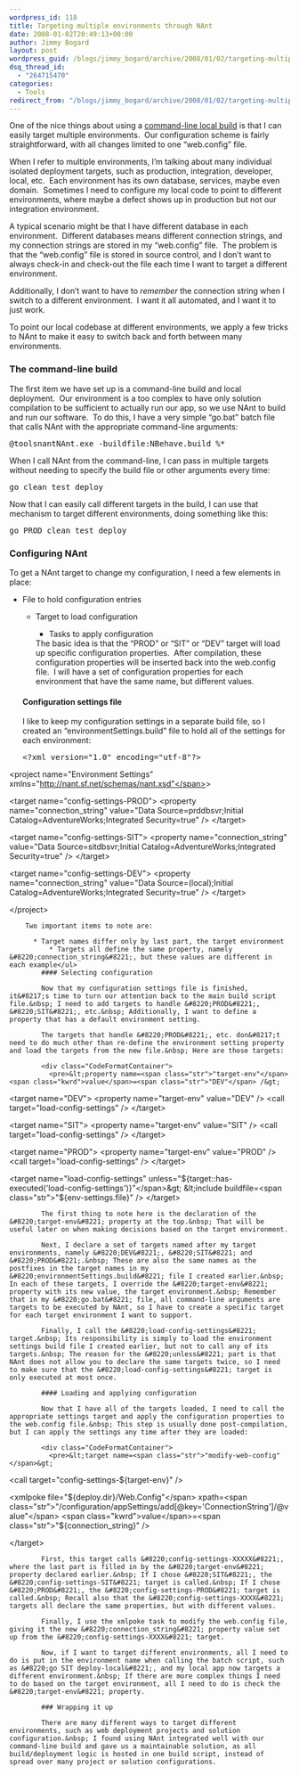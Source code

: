 ```yaml
---
wordpress_id: 118
title: Targeting multiple environments through NAnt
date: 2008-01-02T20:49:13+00:00
author: Jimmy Bogard
layout: post
wordpress_guid: /blogs/jimmy_bogard/archive/2008/01/02/targeting-multiple-environments-through-nant.aspx
dsq_thread_id:
  - "264715470"
categories:
  - Tools
redirect_from: "/blogs/jimmy_bogard/archive/2008/01/02/targeting-multiple-environments-through-nant.aspx/"
---
```

One of the nice things about using a [command-line local build](http://grabbagoft.blogspot.com/2007/11/some-nant-tips.html)&nbsp;is that I can easily target multiple environments.&nbsp; Our configuration scheme is fairly straightforward, with all changes limited to one &#8220;web.config&#8221; file.

When I refer to multiple environments, I&#8217;m talking about many&nbsp;individual isolated deployment targets, such as production, integration, developer, local, etc.&nbsp; Each environment has its own database, services, maybe even domain.&nbsp; Sometimes I need to configure my local code to point to different environments, where maybe a defect shows up in production but not our integration environment.

A typical scenario might be that I have different database in each environment.&nbsp; Different databases means different connection strings, and my connection strings are stored in my &#8220;web.config&#8221; file.&nbsp; The problem is that the &#8220;web.config&#8221; file is stored in source control, and I don&#8217;t want to always check-in and check-out the file each time I want to target a different environment.

Additionally, I don&#8217;t want to have to _remember_ the connection string when I switch to a different environment.&nbsp; I want it all automated, and I want it to just work.

To point our local codebase at different environments, we apply a few tricks to NAnt to make it easy to switch back and forth between many environments.

### The command-line build

The first item we have set up is a command-line build and local deployment.&nbsp; Our environment is a too complex to have only solution compilation to be sufficient to actually run our app, so we use NAnt to build and run our software.&nbsp; To do this, I have a very simple &#8220;go.bat&#8221; batch file that calls NAnt with the appropriate command-line arguments:

<pre>@toolsnantNAnt.exe -buildfile:NBehave.build %*</pre>

When&nbsp;I call NAnt from the command-line,&nbsp;I can pass in multiple targets without needing&nbsp;to specify the build file or other arguments every time:

<pre>go clean test deploy</pre>

Now that I can easily call different targets in the build, I can use that mechanism to target different environments, doing something like this:

<pre>go PROD clean test deploy</pre>

### Configuring NAnt

To get a NAnt target to change my configuration, I need a few elements in place:

  * File to hold configuration entries 
      * Target to load configuration 
          * Tasks to&nbsp;apply configuration</ul> 
        The basic idea is that the &#8220;PROD&#8221; or &#8220;SIT&#8221; or &#8220;DEV&#8221; target will load up specific configuration properties.&nbsp; After compilation, these configuration properties will be inserted back into the web.config file.&nbsp; I will have a set of configuration properties for each environment that have the same name, but different values.
        
        #### Configuration settings file
        
        I like to keep my configuration settings in a separate build file, so I created an &#8220;environmentSettings.build&#8221; file to hold all of the settings for each environment:
        
        <div class="CodeFormatContainer">
          <pre>&lt;?xml version=<span class="str">"1.0"</span> encoding=<span class="str">"utf-8"</span>?&gt;
&lt;project name=<span class="str">"Environment Settings"</span> xmlns=<span class="str">"http://nant.sf.net/schemas/nant.xsd"</span>&gt;

  &lt;target name=<span class="str">"config-settings-PROD"</span>&gt;
    &lt;property name=<span class="str">"connection_string"</span> <span class="kwrd">value</span>=<span class="str">"Data Source=prddbsvr;Initial Catalog=AdventureWorks;Integrated Security=true"</span> /&gt;
  &lt;/target&gt;

  &lt;target name=<span class="str">"config-settings-SIT"</span>&gt;
    &lt;property name=<span class="str">"connection_string"</span> <span class="kwrd">value</span>=<span class="str">"Data Source=sitdbsvr;Initial Catalog=AdventureWorks;Integrated Security=true"</span> /&gt;
  &lt;/target&gt;

  &lt;target name=<span class="str">"config-settings-DEV"</span>&gt;
    &lt;property name=<span class="str">"connection_string"</span> <span class="kwrd">value</span>=<span class="str">"Data Source=(local);Initial Catalog=AdventureWorks;Integrated Security=true"</span> /&gt;
  &lt;/target&gt;

&lt;/project&gt;
</pre>
        </div>
        
        Two important items to note are:
        
          * Target names differ only by last part, the target environment 
              * Targets all define the same property, namely &#8220;connection_string&#8221;, but these values are different in each example</ul> 
            #### Selecting configuration
            
            Now that my configuration settings file is finished, it&#8217;s time to turn our attention back to the main build script file.&nbsp; I need to add targets to handle &#8220;PROD&#8221;, &#8220;SIT&#8221;, etc.&nbsp; Additionally, I want to define a property that has a default environment setting.
            
            The targets that handle &#8220;PROD&#8221;, etc. don&#8217;t need to do much other than re-define the environment setting property and load the targets from the new file.&nbsp; Here are those targets:
            
            <div class="CodeFormatContainer">
              <pre>&lt;property name=<span class="str">"target-env"</span> <span class="kwrd">value</span>=<span class="str">"DEV"</span> /&gt;

&lt;target name=<span class="str">"DEV"</span>&gt;
  &lt;property name=<span class="str">"target-env"</span> <span class="kwrd">value</span>=<span class="str">"DEV"</span> /&gt;
  &lt;call target=<span class="str">"load-config-settings"</span> /&gt;
&lt;/target&gt;

&lt;target name=<span class="str">"SIT"</span>&gt;
  &lt;property name=<span class="str">"target-env"</span> <span class="kwrd">value</span>=<span class="str">"SIT"</span> /&gt;
  &lt;call target=<span class="str">"load-config-settings"</span> /&gt;
&lt;/target&gt;

&lt;target name=<span class="str">"PROD"</span>&gt;
  &lt;property name=<span class="str">"target-env"</span> <span class="kwrd">value</span>=<span class="str">"PROD"</span> /&gt;
  &lt;call target=<span class="str">"load-config-settings"</span> /&gt;
&lt;/target&gt;

&lt;target name=<span class="str">"load-config-settings"</span> unless=<span class="str">"${target::has-executed('load-config-settings')}"</span>&gt;
  &lt;include buildfile=<span class="str">"${env-settings.file}"</span> /&gt;
&lt;/target&gt;

</pre>
            </div>
            
            The first thing to note here is the declaration of the &#8220;target-env&#8221; property at the top.&nbsp; That will be useful later on when making decisions based on the target environment.
            
            Next, I declare a set of targets named after my target environments, namely &#8220;DEV&#8221;, &#8220;SIT&#8221; and &#8220;PROD&#8221;.&nbsp; These are also the same names as the postfixes in the target names in my &#8220;environmentSettings.build&#8221; file I created earlier.&nbsp; In each of these targets, I override the &#8220;target-env&#8221; property with its new value, the target environment.&nbsp; Remember that in my &#8220;go.bat&#8221; file, all command-line arguments are targets to be executed by NAnt, so I have to create a specific target for each target environment I want to support.
            
            Finally, I call the &#8220;load-config-settings&#8221; target.&nbsp; Its responsibility is simply to load the environment settings build file I created earlier, but not to call any of its targets.&nbsp; The reason for the &#8220;unless&#8221; part is that NAnt does not allow you to declare the same targets twice, so I need to make sure that the &#8220;load-config-settings&#8221; target is only executed at most once.
            
            #### Loading and applying configuration
            
            Now that I have all of the targets loaded, I need to call the appropriate settings target and apply the configuration properties to the web.config file.&nbsp; This step is usually done post-compilation, but I can apply the settings any time after they are loaded:
            
            <div class="CodeFormatContainer">
              <pre>&lt;target name=<span class="str">"modify-web-config"</span>&gt;
  
  &lt;call target=<span class="str">"config-settings-${target-env}"</span> /&gt;

  &lt;xmlpoke
    file=<span class="str">"${deploy.dir}/Web.Config"</span>
    xpath=<span class="str">"/configuration/appSettings/add[@key='ConnectionString']/@value"</span>
    <span class="kwrd">value</span>=<span class="str">"${connection_string}"</span>
   /&gt;

&lt;/target&gt;
</pre>
            </div>
            
            First, this target calls &#8220;config-settings-XXXXX&#8221;, where the last part is filled in by the &#8220;target-env&#8221; property declared earlier.&nbsp; If I chose &#8220;SIT&#8221;, the &#8220;config-settings-SIT&#8221; target is called.&nbsp; If I chose &#8220;PROD&#8221;, the &#8220;config-settings-PROD&#8221; target is called.&nbsp; Recall also that the &#8220;config-settings-XXXX&#8221; targets all declare the same properties, but with different values.
            
            Finally, I use the xmlpoke task to modify the web.config file, giving it the new &#8220;connection_string&#8221; property value set up from the &#8220;config-settings-XXXX&#8221; target.
            
            Now, if I want to target different environments, all I need to do is put in the environment name when calling the batch script, such as &#8220;go SIT deploy-local&#8221;, and my local app now targets a different environment.&nbsp; If there are more complex things I need to do based on the target environment, all I need to do is check the &#8220;target-env&#8221; property.
            
            ### Wrapping it up
            
            There are many different ways to target different environments, such as web deployment projects and solution configuration.&nbsp; I found using NAnt integrated well with our command-line build and gave us a maintainable solution, as all build/deployment logic is hosted in one build script, instead of spread over many project or solution configurations.
